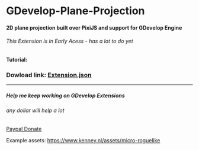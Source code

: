 # GDevelop-Plane-Projection
#### 2D plane projection built over PixiJS and support for GDevelop Engine
###### This Extension is in Early Acess - has a lot to do yet

#### Tutorial:

### Dowload link: [Extension.json](https://raw.githubusercontent.com/FlokiTV/GDevelop-Plane-Projection/main/Extension.json)
<hr>

##### Help me keep working on GDevelop Extensions
###### any dollar will help a lot
[Paypal Donate](https://www.paypal.com/donate?hosted_button_id=E6J9MMJKHQRS6)


Example assets: https://www.kenney.nl/assets/micro-roguelike
